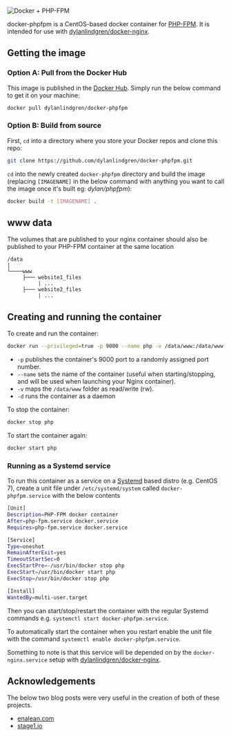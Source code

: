 ![Docker + PHP-FPM](https://cloud.githubusercontent.com/assets/6241518/4104985/2f8b00cc-319d-11e4-8a91-94926172392e.jpg)

docker-phpfpm is a CentOS-based docker container for [PHP-FPM](http://php-fpm.org). It is intended for use with [dylanlindgren/docker-nginx](https://github.com/dylanlindgren/docker-nginx).

## Getting the image
### Option A: Pull from the Docker Hub
This image is published in the [Docker Hub](https://registry.hub.docker.com/). Simply run the below command to get it on your machine:

```bash
docker pull dylanlindgren/docker-phpfpm
```
### Option B: Build from source
First, `cd` into a directory where you store your Docker repos and clone this repo:

```bash
git clone https://github.com/dylanlindgren/docker-phpfpm.git
```

`cd` into the newly created `docker-phpfpm` directory and build the image (replacing `[IMAGENAME]` in the below command with anything you want to call the image once it's built eg: *dylan/phpfpm*):

```bash
docker build -t [IMAGENAME] .
```

## www data
The volumes that are published to your nginx container should also be published to your PHP-FPM container at the same location
```
/data
|
└────www
     ├─── website1_files
          | ...
     ├─── website2_files
          | ...
```

## Creating and running the container
To create and run the container:
```bash
docker run --privileged=true -p 9000 --name php -v /data/www:/data/www:rw -d dylanlindgren/docker-phpfpm
```
 - `-p` publishes the container's 9000 port to a randomly assigned port number.
 - `--name` sets the name of the container (useful when starting/stopping, and will be used when launching your Nginx container).
 - `-v` maps the `/data/www` folder as read/write (rw).
 - `-d` runs the container as a daemon

To stop the container:
```bash
docker stop php
```

To start the container again:
```bash
docker start php
```
### Running as a Systemd service
To run this container as a service on a [Systemd](http://www.freedesktop.org/wiki/Software/systemd/) based distro (e.g. CentOS 7), create a unit file under `/etc/systemd/system` called `docker-phpfpm.service` with the below contents
```bash
[Unit]
Description=PHP-FPM docker container
After=php-fpm.service docker.service
Requires=php-fpm.service docker.service

[Service]
Type=oneshot
RemainAfterExit=yes
TimeoutStartSec=0
ExecStartPre=-/usr/bin/docker stop php
ExecStart=/usr/bin/docker start php
ExecStop=/usr/bin/docker stop php

[Install]
WantedBy=multi-user.target
```
Then you can start/stop/restart the container with the regular Systemd commands e.g. `systemctl start docker-phpfpm.service`.

To automatically start the container when you restart enable the unit file with the command `systemctl enable docker-phpfpm.service`.

Something to note is that this service will be depended on by the `docker-nginx.service` setup with [dylanlindgren/docker-nginx](https://github.com/dylanlindgren/docker-nginx).

## Acknowledgements
The below two blog posts were very useful in the creation of both of these projects.

 - [enalean.com](http://www.enalean.com/en/Deploy-%20PHP-app-Docker-Nginx-FPM-CentOSSCL)
 - [stage1.io](http://stage1.io/blog/making-docker-containers-communicate/)

